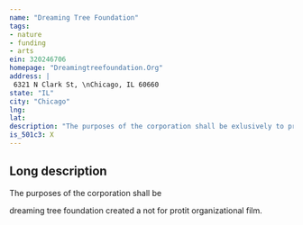 ```yaml
---
name: "Dreaming Tree Foundation"
tags:
- nature
- funding
- arts
ein: 320246706
homepage: "Dreamingtreefoundation.Org"
address: |
 6321 N Clark St, \nChicago, IL 60660
state: "IL"
city: "Chicago"
lng: 
lat: 
description: "The purposes of the corporation shall be exlusively to promote, encourage or foster charitable, educational and scientific purposes or activities, including administering creative grants and scholarships to youth and schools on the basis of need and creative talent, and producing filmmaking events and workshops for attendance by youth and related youth organizations. "
is_501c3: X
---
```


## Long description

The purposes of the corporation shall be
  
  dreaming tree foundation created a not for protit organizational film. 
